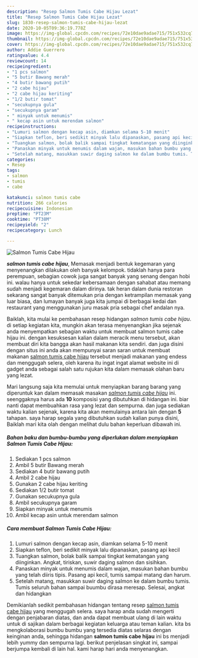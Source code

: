 ```yaml
---
description: "Resep Salmon Tumis Cabe Hijau Lezat"
title: "Resep Salmon Tumis Cabe Hijau Lezat"
slug: 1830-resep-salmon-tumis-cabe-hijau-lezat
date: 2020-10-05T09:36:19.778Z
image: https://img-global.cpcdn.com/recipes/72e10dae9adae715/751x532cq70/salmon-tumis-cabe-hijau-foto-resep-utama.jpg
thumbnail: https://img-global.cpcdn.com/recipes/72e10dae9adae715/751x532cq70/salmon-tumis-cabe-hijau-foto-resep-utama.jpg
cover: https://img-global.cpcdn.com/recipes/72e10dae9adae715/751x532cq70/salmon-tumis-cabe-hijau-foto-resep-utama.jpg
author: Addie Guerrero
ratingvalue: 4.4
reviewcount: 14
recipeingredient:
- "1 pcs salmon"
- "5 butir Bawang merah"
- "4 butir bawang putih"
- "2 cabe hijau"
- "2 cabe hijau keriting"
- "1/2 butir tomat"
- "secukupnya gula"
- "secukupnya garam"
- " minyak untuk menumis"
- " kecap asin untuk merendam salmon"
recipeinstructions:
- "Lumuri salmon dengan kecap asin, diamkan selama 5-10 menit"
- "Siapkan teflon, beri sedikit minyak lalu dipanaskan, pasang api kecil"
- "Tuangkan salmon, bolak balik sampai tingkat kematangan yang diinginkan. Angkat, tiriskan, suwir daging salmon dan sisihkan."
- "Panaskan minyak untuk menumis dalam wajan, masukan bahan bumbu yang telah diiris tipis. Pasang api kecil, tumis sampai matang dan harum."
- "Setelah matang, masukkan suwir daging salmon ke dalam bumbu tumis. Tumis seluruh bahan sampai buumbu dirasa meresap. Selesai, angkat dan hidangkan"
categories:
- Resep
tags:
- salmon
- tumis
- cabe

katakunci: salmon tumis cabe 
nutrition: 266 calories
recipecuisine: Indonesian
preptime: "PT23M"
cooktime: "PT38M"
recipeyield: "2"
recipecategory: Lunch

---
```



![Salmon Tumis Cabe Hijau](https://img-global.cpcdn.com/recipes/72e10dae9adae715/751x532cq70/salmon-tumis-cabe-hijau-foto-resep-utama.jpg)

<b><i>salmon tumis cabe hijau</i></b>, Memasak menjadi bentuk kegemaran yang menyenangkan dilakukan oleh banyak kelompok. tidaklah hanya para perempuan, sebagian cowok juga sangat banyak yang senang dengan hobi ini. walau hanya untuk sekedar kebersamaan dengan sahabat atau memang sudah menjadi kegemaran dalam dirinya. tak heran dalam dunia restoran sekarang sangat banyak ditemukan pria dengan ketrampilan memasak yang luar biasa, dan lumayan banyak juga kita jumpai di berbagai kedai dan restaurant yang menggunakan juru masak pria sebagai chef andalan nya.



Baiklah, kita mulai ke pembahasan resep hidangan <i>salmon tumis cabe hijau</i>. di setiap kegiatan kita, mungkin akan terasa menyenangkan jika sejenak anda menyempatkan sebagian waktu untuk membuat salmon tumis cabe hijau ini. dengan kesuksesan kalian dalam meracik menu tersebut, akan membuat diri kita bangga akan hasil makanan kita sendiri. dan juga disini dengan situs ini anda akan mempunyai saran saran untuk membuat makanan <u>salmon tumis cabe hijau</u> tersebut menjadi makanan yang endess dan menggugah selera, oleh karena itu ingat ingat alamat website ini di gadget anda sebagai salah satu rujukan kita dalam memasak olahan baru yang lezat.


Mari langsung saja kita memulai untuk menyiapkan barang barang yang diperuntuk kan dalam memasak masakan <u><i>salmon tumis cabe hijau</i></u> ini. seenggaknya harus ada <b>10</b> komposisi yang dibutuhkan di hidangan ini. biar nanti dapat membuahkan rasa yang lezat dan sempurna. dan juga sediakan waktu kalian sejenak, karena kita akan memulainya antara lain dengan <b>5</b> tahapan. saya harap segala yang dibutuhkan sudah kalian punya disini, Baiklah mari kita olah dengan melihat dulu bahan keperluan dibawah ini.

<!--inarticleads1-->

##### Bahan baku dan bumbu-bumbu yang diperlukan dalam menyiapkan Salmon Tumis Cabe Hijau:

1. Sediakan 1 pcs salmon
1. Ambil 5 butir Bawang merah
1. Sediakan 4 butir bawang putih
1. Ambil 2 cabe hijau
1. Gunakan 2 cabe hijau keriting
1. Sediakan 1/2 butir tomat
1. Gunakan secukupnya gula
1. Ambil secukupnya garam
1. Siapkan  minyak untuk menumis
1. Ambil  kecap asin untuk merendam salmon




<!--inarticleads2-->

##### Cara membuat Salmon Tumis Cabe Hijau:

1. Lumuri salmon dengan kecap asin, diamkan selama 5-10 menit
1. Siapkan teflon, beri sedikit minyak lalu dipanaskan, pasang api kecil
1. Tuangkan salmon, bolak balik sampai tingkat kematangan yang diinginkan. Angkat, tiriskan, suwir daging salmon dan sisihkan.
1. Panaskan minyak untuk menumis dalam wajan, masukan bahan bumbu yang telah diiris tipis. Pasang api kecil, tumis sampai matang dan harum.
1. Setelah matang, masukkan suwir daging salmon ke dalam bumbu tumis. Tumis seluruh bahan sampai buumbu dirasa meresap. Selesai, angkat dan hidangkan




Demikianlah sedikit pembahasan hidangan tentang resep <u>salmon tumis cabe hijau</u> yang menggugah selera. saya harap anda sudah mengerti dengan penjabaran diatas, dan anda dapat membuat ulang di lain waktu untuk di sajikan dalam berbagai kegiatan keluarga atau teman kalian. kita bs mengkolaborasi bumbu bumbu yang tersedia diatas selaras dengan keinginan anda, sehingga hidangan <b>salmon tumis cabe hijau</b> ini bs menjadi lebih yummy dan sempurna lagi. berikut penjelasan singkat ini, sampai berjumpa kembali di lain hal. kami harap hari anda menyenangkan.
